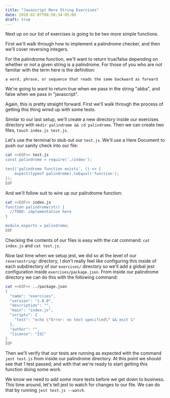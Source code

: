 ```yaml
---
title: "Javascript More String Exercises"
date: 2018-02-07T08:58:34-05:00
draft: true
---
```


Next up on our list of exercises is going to be two more simple functions.

First we'll walk through how to implement a palindrome checker, and then we'll cover reversing integers.

For the palindrome function, we'll want to return true/false depending on whether or not a given string is a palindrome.  For those of you who are not familiar with the term here is the definition:

`a word, phrase, or sequence that reads the same backward as forward`

We're going to want to return true when we pass in the string "abba", and false when we pass in "javascript".

Again, this is pretty straight forward.
First we'll walk through the process of getting this thing wired up with some tests.

Similar to our last setup, we'll create a new directory inside our exercises directory with `mkdir palindrome && cd palindrome`.
Then we can create two files, `touch index.js test.js`.

Let's use the terminal to stub out our `test.js`.  We'll use a Here Document to push our sanity check into our file:
```bash
cat <<EOF>> test.js
const palindrome = require('./index');

test('palindrome function exists', () => {
    expect(typeof palindrome).toEqual('function');
});
EOF
```

And we'll follow suit to wire up our palindrome function:
```bash
cat <<EOF>> index.js
function palindrome(str) {
  //TODO: implementation here
}

module.exports = palindrome;
EOF
```

Checking the contents of our files is easy with the cat command:
`cat index.js` and `cat test.js`.

Now last time when we setup jest, we did so at the level of our `reversestring/` directory, I don't really feel like configuring this inside of each subdirectory of our `exercises/` directory so we'll add a global jest configuration inside `exercises/package.json`.
From inside our palindrome directory we can do this with the following command:
```bash
cat <<EOF>> ../package.json
{
  "name": "exercises",
  "version": "1.0.0",
  "description": "",
  "main": "index.js",
  "scripts": {
    "test": "echo \"Error: no test specified\" && exit 1"
  },
  "author": "",
  "license": "ISC"
}
EOF
```

Then we'll verify that our tests are running as expected with the command `jest test.js` from inside our palindrome directory.
At this point we should see that 1 test passed, and with that we're ready to start getting this function doing some work.

We know we need to add some more tests before we get down to business.
This time around, let's tell jest to watch for changes to our file.
We can do that by running `jest test.js --watch`.

